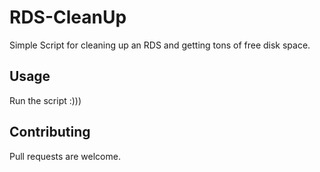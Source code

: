 # RDS-CleanUp

Simple Script for cleaning up an RDS and getting tons of free disk space.

## Usage

Run the script :)))

## Contributing
Pull requests are welcome.
